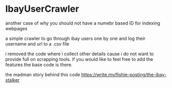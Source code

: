 # IbayUserCrawler
another case of why you should not have a numebr based ID for indexing webpages

a simple crawler to go through ibay users one by one and log their username and url to a .csv file

i removed the code where i collect other details cause i do not want to provide full on
scrapping tools. if you would like to feel free to add the features the base code is there.

the madman story behind this code
https://write.mv/fishie-posting/the-ibay-stalker
